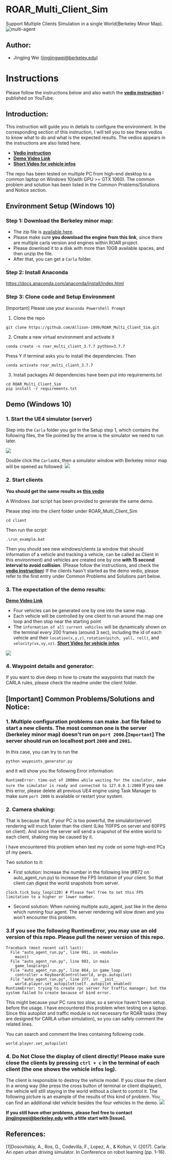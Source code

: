 # ROAR_Multi_Client_Sim
 Support Multiple Clients Simulation in a single World(Berkeley Minor Map).
 ![multi-agent](./readme_figures/multi-agent.png)
## Author:
* Jingjing Wei    (jingjingwei@berkeley.edu)

# Instructions
 Please follow the instructions below and also watch the [**vedio instruction**](https://youtu.be/noZPgLma6BA) I published on YouTube.

## Introduction:
This instruction will guide you in detials to configure the environment. In the corresponding section of this instruction, I will tell you to see these vedios to know what to do and what is the expected results.
The vedios appears in the instructions are also listed here.
- [**Vedio instruction**](https://youtu.be/noZPgLma6BA)
- [**Demo Video Link**](https://youtu.be/AVae--XGkb0)
- [**Short Video for vehicle infos**](https://youtu.be/d2K9msfDdkc)

The repo has been tested on multiple PC from high-end desktop to a common laptop on Windows 10(with GPU >= GTX 1060). The common problem and solution has been listed in the Common Problems/Solutions and Notice section. 

## Environment Setup (Windows 10)

### Step 1: Download the Berkeley minor map:
- The zip file is [available here](https://drive.google.com/file/d/1hyI9SyjxFG7IV-c6RQxz26fs5LijRogY/view?usp=sharing). 
- Please make sure **you download the engine from this link**, since there are multiple carla version and engines within ROAR project.
- Please download it to a disk with more than 10GB available spaces, and then unzip the file.
- After that, you can get a `Carla` folder.

### Step 2: Install Anaconda
https://docs.anaconda.com/anaconda/install/index.html

### Step 3: Clone code and Setup Environment
[Important] Please use your `Anaconda Powershell Prompt`
1. Clone the repo
```
git clone https://github.com/Allison-1999/ROAR_Multi_Client_Sim.git
```
2. Create a new virtual environment and activate it
```
conda create -n roar_multi_client_3.7.7 python=3.7.7
```
Press Y if terminal asks you to install the dependencies.
Then
```
conda activate roar_multi_client_3.7.7
```
3. Install packages
All dependencies have been put into requirements.txt
```
cd ROAR_Multi_Client_Sim
pip install -r requirements.txt
```

## Demo (Windows 10)

### 1. Start the UE4 simulator (server)
Step into the `Carla` folder you got in the Setup step 1, which contains the following files, the file pointed by the arrow is the simulator we need to run later.

![](./readme_figures/CarlaUE4.png)

Double click the `CarlaUE4`, then a simulator window with Berkeley minor map will be opened as followed:
![](./readme_figures/CarlaUE4_Window.png)

### 2. Start clients
**You should get the same results as [this vedio](https://youtu.be/AVae--XGkb0)**

A Windows .bat script has been provided to generate the same demo.

Please step into the client folder under ROAR_Multi_Client_Sim
```
cd client
```
Then run the script:
```
.\run_example.bat
```
Then you should see new windows/clients (a window that should information of a vehicle and tracking a vehicle, can be called as Client in this environment) and vehicles are created one by one **with 15 second interval to avoid collision**. (Please follow the instructions, and check the [**vedio instruction**](https://youtu.be/noZPgLma6BA))
If the clients hasn't started as the demo vedio, please refer to the first entry under Common Problems and Solutions part below.

### 3. The expectation of the demo results:
[**Demo Video Link**](https://youtu.be/AVae--XGkb0)
* Four vehicles can be generated one by one into the same map.
* Each vehicle will be controlled by one client to run around the map one loop and then stop near the starting point
* The `information of all current vehicles` will be dynamically shown on the terminal every 200 frames (around 3 sec), including the id of each vehicle and their `location(x,y,z)`, `rotation(pitch, yall, roll)`, and `velocity(vx,vy,vz)`. [**Short Video for vehicle infos**](https://youtu.be/d2K9msfDdkc)

![](./readme_figures/picture_from_demo_video.png)

### 4. Waypoint details and generator:
If you want to dive deep in how to create the waypoints that match the CARLA rules, please check the readme under the client folder.

## [Important] Common Problems/Solutions and Notice:
### 1. Multiple configuration problems can make .bat file failed to start a new clients. The most common one is the server (berkeley minor map) doesn't run on `port 2000`.[**`Important`**] The server should run on localhost port `2000` and `2001`.

In this case, you can try to run the 
```
python waypoints_generator.py
```
and it will show you the following Error information:

```RuntimeError: time-out of 2000ms while waiting for the simulator, make sure the simulator is ready and connected to 127.0.0.1:2000```
If you see this error, please delete all previous UE4 engine using Task Manager to make sure `port 2000` is available or restart your system.

### 2. Camera shaking:
That is because that, if your PC is too powerful, the simulator(server) rendering will much faster than the client (Like 110FPS on server and 60FPS on client). And since the server will send a snapshot of the entire world to each client, shaking may be caused by it.

I have encountered this problem when test my code on some high-end PCs of my peers.

Two solution to it:
- First solution: Increase the number in the following line (#872 on auto_agent_run.py) to increase the FPS limitation of your client. So that client can digest the world snapshots from server.
```
clock.tick_busy_loop(120) # Please feel free to set this FPS limitation to a higher or lower number.
```
- Second solution: When running multiple auto_agent, just like in the demo which running four agent. The server rendering will slow down and you won't encounter this problem.


### 3.If you see the following RuntimeError, you may use an old version of this repo. Please pull the newer version of this repo.

```
Traceback (most recent call last):
  File "auto_agent_run.py", line 991, in <module>
    main()
  File "auto_agent_run.py", line 983, in main
    game_loop(args)
  File "auto_agent_run.py", line 864, in game_loop
    controller = KeyboardControl(world, args.autopilot)
  File "auto_agent_run.py", line 277, in __init__
    world.player.set_autopilot(self._autopilot_enabled)
RuntimeError: trying to create rpc server for traffic manager; but the system failed to create because of bind error.
```
This might because your PC runs too slow, so a service haven't been setup before the usage. I have encountered this problem when testing on a laptop. Since this autopilot and traffic module is not necessary for ROAR tasks (they are designed for CARLA urban simulation), so you can safely comment the related lines.

You can search and comment the lines containing following code.
```
world.player.set_autopilot(
```

### 4. Do Not Close the display of client directly! Please make sure close the clients by pressing `ctrl + c` in the terminal of each client (the one shows the vehicle infos log). 
The client is responsible to destroy the vehicle model. If you close the client in a wrong way (like press the cross button of terminal or client displayer), the vehicle will still staying in the world without a client to control it. The following picture is an example of the results of this kind of problem. You can find an additional idel vehicle besides the four vehicles in the demo.
![](./readme_figures/vehicle_infos.png)

**If you still have other problems, please feel free to contact [jingjingwei@berkeley.edu](jingjingwei@berkeley.edu) with a title start with [Issue].**


## References:
[1]Dosovitskiy, A., Ros, G., Codevilla, F., Lopez, A., & Koltun, V. (2017). Carla: An open urban driving simulator. In Conference on robot learning (pp. 1–16).

